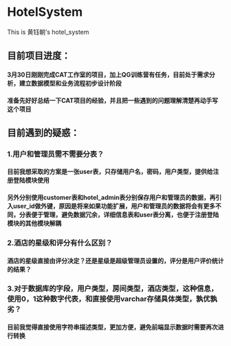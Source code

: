 # HotelSystem
This is 黄钰朝’s hotel_system

## 目前项目进度：
#### 3月30日刚刚完成CAT工作室的项目，加上QG训练营有任务，目前处于需求分析，建立数据模型和业务流程初步设计阶段
#### 准备先好好总结一下CAT项目的经验，并且把一些遇到的问题理解清楚再动手写这个项目

## 目前遇到的疑惑：
### 1.用户和管理员需不需要分表？
#### 目前我想采取的方案是一张user表，只存储用户名，密码，用户类型，提供给注册登陆模块使用
#### 另外分别使用customer表和hotel_admin表分别保存用户和管理员的数据，再引入user_id做外键，原因是将来如果功能扩展，用户和管理员的数据将会有更多不同，分表便于管理，避免数据冗余，详细信息表和user表分离，也便于注册登陆模块的其他模块解耦
### 2.酒店的星级和评分有什么区别？
#### 酒店的星级直接由评分决定？还是星级是超级管理员设置的，评分是用户评价统计的结果？
### 3.对于数据库的字段，用户类型，房间类型，酒店类型，这种信息，使用0，1这种数字代表，和直接使用varchar存储具体类型，孰优孰劣？
#### 目前我觉得直接使用字符串描述类型，更加方便，避免前端显示数据时需要再次进行转换
